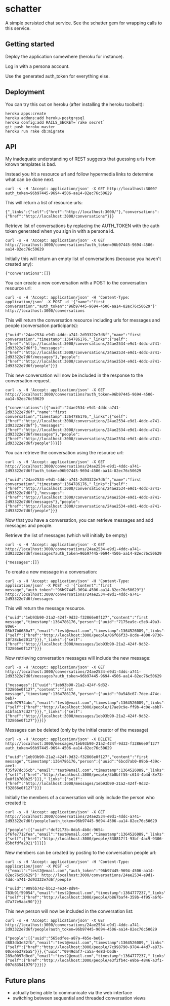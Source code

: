 # schatter

A simple persisted chat service.  See the schatter gem for wrapping calls to this service.

## Getting started

Deploy the application somewhere (heroku for instance).

Log in with a persona account.

Use the generated auth_token for everything else.

## Deployment

You can try this out on heroku (after installing the heroku toolbelt):

    heroku apps:create
    heroku addons:add heroku-postgresql
    heroku config:add RAILS_SECRET=`rake secret`
    git push heroku master
    heroku run rake db:migrate

## API

My inadequate understanding of REST suggests that guessing urls from known templates is bad.

Instead you hit a resource url and follow hypermedia links to determine what can be done next.

    curl -s -H 'Accept: application/json' -X GET http://localhost:3000?auth_token=96b97445-9694-4506-aa14-82ec76c50629

This will return a list of resource urls:

    {"_links":{"self":{"href":"http://localhost:3000/"},"conversations":{"href":"http://localhost:3000/conversations"}}}

Retrieve list of conversations by replacing the AUTH_TOKEN with the auth token generated when you sign in with a persona id.

    curl -s -H 'Accept: application/json' -X GET http://localhost:3000/conversations?auth_token=96b97445-9694-4506-aa14-82ec76c50629

Initially this will return an empty list of conversations (because you haven't created any):

    {"conversations":[]}

You can create a new conversation with a POST to the conversation resource url:

    curl -s -H 'Accept: application/json' -H 'Content-Type: application/json' -X POST -d '{"name":"first conversation","auth_token":"96b97445-9694-4506-aa14-82ec76c50629"}' http://localhost:3000/conversations

This will return the conversation resource including urls for messages and people (conversation participants):

    {"uuid":"24ae2534-e9d1-4ddc-a741-2d93322e7d6f","name":"first conversation","timestamp":1364786176,"_links":{"self":{"href":"http://localhost:3000/conversations/24ae2534-e9d1-4ddc-a741-2d93322e7d6f"},"messages":{"href":"http://localhost:3000/conversations/24ae2534-e9d1-4ddc-a741-2d93322e7d6f/messages"},"people":{"href":"http://localhost:3000/conversations/24ae2534-e9d1-4ddc-a741-2d93322e7d6f/people"}}}

This new conversation will now be included in the response to the conversation request.

    curl -s -H 'Accept: application/json' -X GET http://localhost:3000/conversations?auth_token=96b97445-9694-4506-aa14-82ec76c50629

    {"conversations":[{"uuid":"24ae2534-e9d1-4ddc-a741-2d93322e7d6f","name":"first conversation","timestamp":1364786176,"_links":{"self":{"href":"http://localhost:3000/conversations/24ae2534-e9d1-4ddc-a741-2d93322e7d6f"},"messages":{"href":"http://localhost:3000/conversations/24ae2534-e9d1-4ddc-a741-2d93322e7d6f/messages"},"people":{"href":"http://localhost:3000/conversations/24ae2534-e9d1-4ddc-a741-2d93322e7d6f/people"}}}]}

You can retrieve the conversation using the resource url:

    curl -s -H 'Accept: application/json' -X GET http://localhost:3000/conversations/24ae2534-e9d1-4ddc-a741-2d93322e7d6f?auth_token=96b97445-9694-4506-aa14-82ec76c50629

    {"uuid":"24ae2534-e9d1-4ddc-a741-2d93322e7d6f","name":"first conversation","timestamp":1364786176,"_links":{"self":{"href":"http://localhost:3000/conversations/24ae2534-e9d1-4ddc-a741-2d93322e7d6f"},"messages":{"href":"http://localhost:3000/conversations/24ae2534-e9d1-4ddc-a741-2d93322e7d6f/messages"},"people":{"href":"http://localhost:3000/conversations/24ae2534-e9d1-4ddc-a741-2d93322e7d6f/people"}}}

Now that you have a conversation, you can retrieve messages and add messages and people.

Retrieve the list of messages (which will initially be empty)

    curl -s -H 'Accept: application/json' -X GET http://localhost:3000/conversations/24ae2534-e9d1-4ddc-a741-2d93322e7d6f/messages?auth_token=96b97445-9694-4506-aa14-82ec76c50629

    {"messages":[]}

To create a new message in a conversation:

    curl -s -H 'Accept: application/json' -H 'Content-Type: application/json' -X POST -d '{"content":"first message","auth_token":"96b97445-9694-4506-aa14-82ec76c50629"}' http://localhost:3000/conversations/24ae2534-e9d1-4ddc-a741-2d93322e7d6f/messages

This will return the message resource.

    {"uuid":"1eb93b90-21a2-424f-9d32-f32866e0f127","content":"first message","timestamp":1364786176,"person":{"uuid":"7175ea9c-c5e8-49a3-80e6-05b37b0680a7","email":"test@email.com","timestamp":1364526089,"_links":{"self":{"href":"http://localhost:3000/people/06f66f33-8cde-4000-9730-10f28cbe2012"}}},"_links":{"self":{"href":"http://localhost:3000/messages/1eb93b90-21a2-424f-9d32-f32866e0f127"}}}

Now retrieving conversation messages will include the new message:

    curl -s -H 'Accept: application/json' -X GET http://localhost:3000/conversations/24ae2534-e9d1-4ddc-a741-2d93322e7d6f/messages?auth_token=96b97445-9694-4506-aa14-82ec76c50629

    {"messages":[{"uuid":"1eb93b90-21a2-424f-9d32-f32866e0f127","content":"first message","timestamp":1364786176,"person":{"uuid":"0a548c67-7dee-474c-beb7-eedc07974abc","email":"test@email.com","timestamp":1364526089,"_links":{"self":{"href":"http://localhost:3000/people/17ae9c9e-ff9b-4c0e-abb7-a1bfa157cd27"}}},"_links":{"self":{"href":"http://localhost:3000/messages/1eb93b90-21a2-424f-9d32-f32866e0f127"}}}]}

Messages can be deleted (only by the initial creator of the message)

    curl -s -H 'Accept: application/json' -X DELETE http://localhost:3000/messages/1eb93b90-21a2-424f-9d32-f32866e0f127?auth_token=96b97445-9694-4506-aa14-82ec76c50629

    {"uuid":"1eb93b90-21a2-424f-9d32-f32866e0f127","content":"first message","timestamp":1364786176,"person":{"uuid":"6bcd7ab0-89b6-439c-aee1-f35f97dc35cb","email":"test@email.com","timestamp":1364526089,"_links":{"self":{"href":"http://localhost:3000/people/3b0bff55-c614-4b4d-8e73-0e0f1b760b25"}}},"_links":{"self":{"href":"http://localhost:3000/messages/1eb93b90-21a2-424f-9d32-f32866e0f127"}}}

Initially the members of a conversation will only include the person who created it:

    curl -s -H 'Accept: application/json' -X GET http://localhost:3000/conversations/24ae2534-e9d1-4ddc-a741-2d93322e7d6f/people?auth_token=96b97445-9694-4506-aa14-82ec76c50629

    {"people":[{"uuid":"dcf2173b-0da5-4b8c-9654-5f6fe7712fea","email":"test@email.com","timestamp":1364526089,"_links":{"self":{"href":"http://localhost:3000/people/330817f1-93bf-4ac9-9306-d5bdfdfa2021"}}}]}

New members can be created by posting to the conversation people url:

    curl -s -H 'Accept: application/json' -H 'Content-Type: application/json' -X POST -d '{"email":"test2@email.com","auth_token":"96b97445-9694-4506-aa14-82ec76c50629"}' http://localhost:3000/conversations/24ae2534-e9d1-4ddc-a741-2d93322e7d6f/people

    {"uuid":"909bb742-bb12-4e34-8d94-783b91f59054","email":"test2@email.com","timestamp":1364777237,"_links":{"self":{"href":"http://localhost:3000/people/b867baf4-359b-4f95-a6f6-d7a77e9aac90"}}}

This new person will now be included in the conversation list:

    curl -s -H 'Accept: application/json' -X GET http://localhost:3000/conversations/24ae2534-e9d1-4ddc-a741-2d93322e7d6f/people?auth_token=96b97445-9694-4506-aa14-82ec76c50629

    {"people":[{"uuid":"565edfee-a87a-4b5e-be01-d883db3e32fb","email":"test@email.com","timestamp":1364526089,"_links":{"self":{"href":"http://localhost:3000/people/7c998790-9784-44d7-a873-00ceeb378ba5"}}},{"uuid":"0949daf7-ca5a-4e8d-b6d6-289a0097d0cd","email":"test2@email.com","timestamp":1364777237,"_links":{"self":{"href":"http://localhost:3000/people/e3f2fb4c-e9b6-4846-a3f1-007d83541979"}}}]}

## Future plans

* actually being able to communicate via the web interface
* switching between sequential and threaded conversation views

